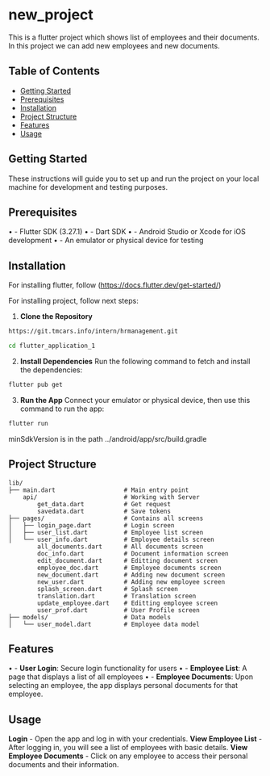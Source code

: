 # new_project

This is a flutter project which shows list of employees and their documents. In this project we can add new employees and new documents.

## Table of Contents
- [Getting Started](#getting-started)
- [Prerequisites](#prerequisites)
- [Installation](#installation)
- [Project Structure](#project-structure)
- [Features](#features)
- [Usage](#usage)

## Getting Started

These instructions will guide you to set up and run the project on your local machine for development and testing purposes.

## Prerequisites
•	- Flutter SDK (3.27.1)
•	- Dart SDK
•	- Android Studio or Xcode for iOS development
•	- An emulator or physical device for testing
## Installation

For installing flutter, follow (https://docs.flutter.dev/get-started/)

For installing project, follow next steps:

1. **Clone the Repository**
```bash
https://git.tmcars.info/intern/hrmanagement.git

cd flutter_application_1
```
2. **Install Dependencies**
Run the following command to fetch and install the dependencies:
```bash
flutter pub get
```
3. **Run the App**
Connect your emulator or physical device, then use this command to run the app:
```bash
flutter run
```
minSdkVersion is in the path ../android/app/src/build.gradle 
## Project Structure

    lib/
    ├── main.dart                   # Main entry point
        api/                        # Working with Server
            get_data.dart           # Get request
            savedata.dart           # Save tokens
    ├── pages/                      # Contains all screens
    │   ├── login_page.dart         # Login screen
    │   ├── user_list.dart          # Employee list screen
    │   └── user_info.dart          # Employee details screen
            all_documents.dart      # All documents screen
            doc_info.dart           # Document information screen
            edit_document.dart      # Editting document screen
            employee_doc.dart       # Employee documents screen
            new_document.dart       # Adding new document screen
            new_user.dart           # Adding new employee screen
            splash_screen.dart      # Splash screen
            translation.dart        # Translation screen
            update_employee.dart    # Editting employee screen
            user_prof.dart          # User Profile screen
    ├── models/                     # Data models
    │   └── user_model.dart         # Employee data model

## Features
•	- **User Login**: Secure login functionality for users
•	- **Employee List**: A page that displays a list of all employees
•	- **Employee Documents**: Upon selecting an employee, the app displays personal documents for that employee.
## Usage
**Login** - Open the app and log in with your credentials.
**View Employee List** - After logging in, you will see a list of employees with basic details.
**View Employee Documents** - Click on any employee to access their personal documents and their information.
